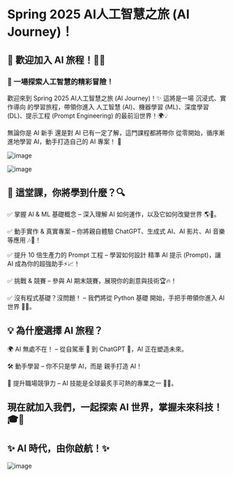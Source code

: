 # Spring 2025 AI人工智慧之旅 (AI Journey)！

## 🌟 歡迎加入 AI 旅程！🚀🤖

### 🚀 一場探索人工智慧的精彩冒險！

歡迎來到 Spring 2025 AI人工智慧之旅 (AI Journey)！✨ 這將是一場 沉浸式、實作導向 的學習旅程，帶領你進入 人工智慧 (AI)、機器學習 (ML)、深度學習 (DL)、提示工程 (Prompt Engineering) 的最前沿世界！🌍💡

無論你是 AI 新手 還是對 AI 已有一定了解，這門課程都將帶你 從零開始，循序漸進地學習 AI，動手打造自己的 AI 專案！ 🚀

![image](https://github.com/user-attachments/assets/70d29875-1ab4-40da-ac58-509c88618030)


![image](https://github.com/user-attachments/assets/590753be-ff32-4818-bb8e-f264302740ea)

## 📖 這堂課，你將學到什麼？🔍

✅ 掌握 AI & ML 基礎概念 – 深入理解 AI 如何運作，以及它如何改變世界 🌎🔬。

✅ 動手實作 & 真實專案 – 你將親自體驗 ChatGPT、生成式 AI、AI 影片、AI 音樂等應用 🎶🎥！

✅ 提升 10 倍生產力的 Prompt 工程 – 學習如何設計 精準 AI 提示 (Prompt)，讓 AI 成為你的超強助手⚡📈！

✅ 挑戰 & 競賽 – 參與 AI 期末競賽，展現你的創意與技術🏆🔥！

✅ 沒有程式基礎？沒問題！ – 我們將從 Python 基礎 開始，手把手帶領你進入 AI 世界 🐍🤗。

## 💡 為什麼選擇 AI 旅程？

🌍 AI 無處不在！ – 從自駕車 🚗 到 ChatGPT 🧠，AI 正在塑造未來。

🛠️ 動手學習 – 你不只是學 AI，而是 親手打造 AI！

🎯 提升職場競爭力 – AI 技能是全球最炙手可熱的專業之一 🚀💼。

## 現在就加入我們，一起探索 AI 世界，掌握未來科技！ 🎓💙

## ✨ AI 時代，由你啟航！✨

![image](https://github.com/user-attachments/assets/62391a13-cd39-4bab-b582-43baec853e1f)



